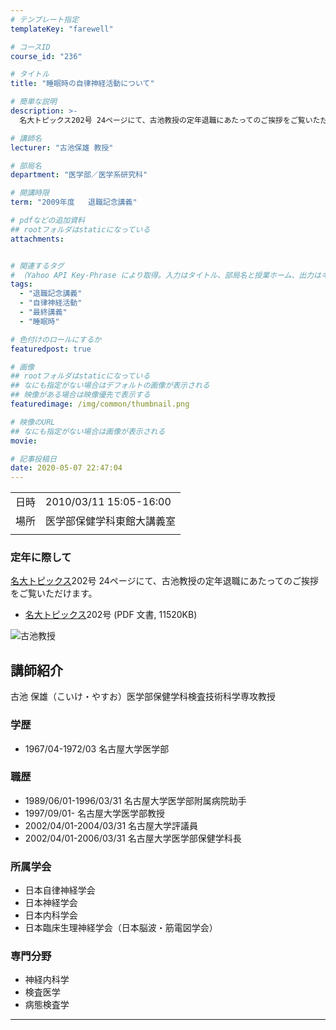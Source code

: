 ```yaml
---
# テンプレート指定
templateKey: "farewell"

# コースID
course_id: "236"

# タイトル
title: "睡眠時の自律神経活動について"

# 簡単な説明
description: >-
  名大トピックス202号 24ページにて、古池教授の定年退職にあたってのご挨拶をご覧いただけます。   * ....

# 講師名
lecturer: "古池保雄 教授"

# 部局名
department: "医学部／医学系研究科"

# 開講時限
term: "2009年度	退職記念講義"

# pdfなどの追加資料
## rootフォルダはstaticになっている
attachments:


# 関連するタグ
# （Yahoo API Key-Phrase により取得。入力はタイトル、部局名と授業ホーム、出力はキーフレーズ（tags））
tags:
  - "退職記念講義"
  - "自律神経活動"
  - "最終講義"
  - "睡眠時"

# 色付けのロールにするか
featuredpost: true

# 画像
## rootフォルダはstaticになっている
## なにも指定がない場合はデフォルトの画像が表示される
## 映像がある場合は映像優先で表示する
featuredimage: /img/common/thumbnail.png

# 映像のURL
## なにも指定がない場合は画像が表示される
movie: 

# 記事投稿日
date: 2020-05-07 22:47:04
---
```


|   |   |
|---|---|
| 日時 | 2010/03/11  15:05-16:00 |
| 場所 | 医学部保健学科東館大講義室 |
|   |   |


### 定年に際して

<a href="http://www.nagoya-u.ac.jp/extra/topics/pdf/no202.pdf#page=24" target="_blank">[名大トピックス](http://www.nagoya-u.ac.jp/about-nu/public-relations/publication/topics-archive.html)202号 24ページ</a>にて、古池教授の定年退職にあたってのご挨拶をご覧いただけます。 

  * <a href="http://www.nagoya-u.ac.jp/topics/pdf/no202.pdf" target="_blank">[名大トピックス](http://www.nagoya-u.ac.jp/about-nu/public-relations/publication/topics-archive.html)202号</a> (PDF 文書, 11520KB)


![古池教授](https://ocw.nagoya-u.jp/files/236/s_koike.png)  

## 講師紹介

古池 保雄（こいけ・やすお）医学部保健学科検査技術科学専攻教授 

### 学歴

  * 1967/04-1972/03 名古屋大学医学部

### 職歴

  * 1989/06/01-1996/03/31 名古屋大学医学部附属病院助手
  * 1997/09/01- 名古屋大学医学部教授
  * 2002/04/01-2004/03/31 名古屋大学評議員
  * 2002/04/01-2006/03/31 名古屋大学医学部保健学科長

### 所属学会

  * 日本自律神経学会
  * 日本神経学会
  * 日本内科学会
  * 日本臨床生理神経学会（日本脳波・筋電図学会）

### 専門分野

  * 神経内科学
  * 検査医学
  * 病態検査学





-----